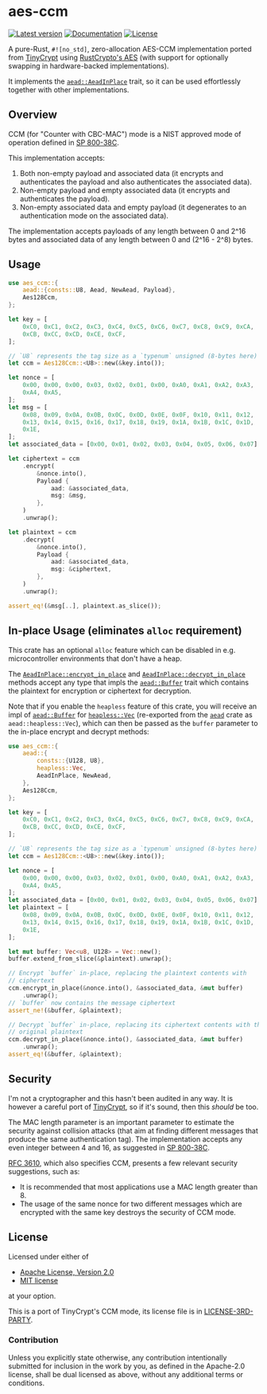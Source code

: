 # aes-ccm
[![Latest version](https://img.shields.io/crates/v/aes-ccm)](https://crates.io/crates/aes-ccm)
[![Documentation](https://docs.rs/aes-ccm/badge.svg)](https://docs.rs/aes-ccm)
[![License](https://img.shields.io/crates/l/aes-ccm)](https://github.com/martindisch/aes-ccm#license)

<!-- cargo-sync-readme start -->

A pure-Rust, `#![no_std]`, zero-allocation AES-CCM implementation ported
from [TinyCrypt] using [RustCrypto's AES] (with support for optionally
swapping in hardware-backed implementations).

It implements the [`aead::AeadInPlace`] trait, so it can be used
effortlessly together with other implementations.

## Overview
CCM (for "Counter with CBC-MAC") mode is a NIST approved mode of operation
defined in [SP 800-38C].

This implementation accepts:
1. Both non-empty payload and associated data (it encrypts and
   authenticates the payload and also authenticates the associated data).
2. Non-empty payload and empty associated data (it encrypts and
   authenticates the payload).
3. Non-empty associated data and empty payload (it degenerates to an
   authentication mode on the associated data).

The implementation accepts payloads of any length between 0 and 2^16 bytes
and associated data of any length between 0 and (2^16 - 2^8) bytes.

## Usage
```rust
use aes_ccm::{
    aead::{consts::U8, Aead, NewAead, Payload},
    Aes128Ccm,
};

let key = [
    0xC0, 0xC1, 0xC2, 0xC3, 0xC4, 0xC5, 0xC6, 0xC7, 0xC8, 0xC9, 0xCA,
    0xCB, 0xCC, 0xCD, 0xCE, 0xCF,
];

// `U8` represents the tag size as a `typenum` unsigned (8-bytes here)
let ccm = Aes128Ccm::<U8>::new(&key.into());

let nonce = [
    0x00, 0x00, 0x00, 0x03, 0x02, 0x01, 0x00, 0xA0, 0xA1, 0xA2, 0xA3,
    0xA4, 0xA5,
];
let msg = [
    0x08, 0x09, 0x0A, 0x0B, 0x0C, 0x0D, 0x0E, 0x0F, 0x10, 0x11, 0x12,
    0x13, 0x14, 0x15, 0x16, 0x17, 0x18, 0x19, 0x1A, 0x1B, 0x1C, 0x1D,
    0x1E,
];
let associated_data = [0x00, 0x01, 0x02, 0x03, 0x04, 0x05, 0x06, 0x07];

let ciphertext = ccm
    .encrypt(
        &nonce.into(),
        Payload {
            aad: &associated_data,
            msg: &msg,
        },
    )
    .unwrap();

let plaintext = ccm
    .decrypt(
        &nonce.into(),
        Payload {
            aad: &associated_data,
            msg: &ciphertext,
        },
    )
    .unwrap();

assert_eq!(&msg[..], plaintext.as_slice());
```

## In-place Usage (eliminates `alloc` requirement)
This crate has an optional `alloc` feature which can be disabled in e.g.
microcontroller environments that don't have a heap.

The [`AeadInPlace::encrypt_in_place`] and [`AeadInPlace::decrypt_in_place`]
methods accept any type that impls the [`aead::Buffer`] trait which
contains the plaintext for encryption or ciphertext for decryption.

Note that if you enable the `heapless` feature of this crate,
you will receive an impl of [`aead::Buffer`] for [`heapless::Vec`]
(re-exported from the [`aead`] crate as `aead::heapless::Vec`),
which can then be passed as the `buffer` parameter to the in-place encrypt
and decrypt methods:

```rust
use aes_ccm::{
    aead::{
        consts::{U128, U8},
        heapless::Vec,
        AeadInPlace, NewAead,
    },
    Aes128Ccm,
};

let key = [
    0xC0, 0xC1, 0xC2, 0xC3, 0xC4, 0xC5, 0xC6, 0xC7, 0xC8, 0xC9, 0xCA,
    0xCB, 0xCC, 0xCD, 0xCE, 0xCF,
];

// `U8` represents the tag size as a `typenum` unsigned (8-bytes here)
let ccm = Aes128Ccm::<U8>::new(&key.into());

let nonce = [
    0x00, 0x00, 0x00, 0x03, 0x02, 0x01, 0x00, 0xA0, 0xA1, 0xA2, 0xA3,
    0xA4, 0xA5,
];
let associated_data = [0x00, 0x01, 0x02, 0x03, 0x04, 0x05, 0x06, 0x07];
let plaintext = [
    0x08, 0x09, 0x0A, 0x0B, 0x0C, 0x0D, 0x0E, 0x0F, 0x10, 0x11, 0x12,
    0x13, 0x14, 0x15, 0x16, 0x17, 0x18, 0x19, 0x1A, 0x1B, 0x1C, 0x1D,
    0x1E,
];

let mut buffer: Vec<u8, U128> = Vec::new();
buffer.extend_from_slice(&plaintext).unwrap();

// Encrypt `buffer` in-place, replacing the plaintext contents with
// ciphertext
ccm.encrypt_in_place(&nonce.into(), &associated_data, &mut buffer)
    .unwrap();
// `buffer` now contains the message ciphertext
assert_ne!(&buffer, &plaintext);

// Decrypt `buffer` in-place, replacing its ciphertext contents with the
// original plaintext
ccm.decrypt_in_place(&nonce.into(), &associated_data, &mut buffer)
    .unwrap();
assert_eq!(&buffer, &plaintext);
```

## Security
I'm not a cryptographer and this hasn't been audited in any way.
It is however a careful port of [TinyCrypt], so if it's sound, then this
*should* be too.

The MAC length parameter is an important parameter to estimate the security
against collision attacks (that aim at finding different messages that
produce the same authentication tag).
The implementation accepts any even integer between 4 and 16, as suggested
in [SP 800-38C].

[RFC 3610], which also specifies CCM, presents a few relevant security
suggestions, such as:
* It is recommended that most applications use a MAC length greater than 8.
* The usage of the same nonce for two different messages which are
  encrypted with the same key destroys the security of CCM mode.

[TinyCrypt]: https://github.com/intel/tinycrypt
[RustCrypto's AES]: https://github.com/RustCrypto/block-ciphers
[`aead::AeadInPlace`]: https://docs.rs/aead/latest/aead/trait.AeadInPlace.html
[SP 800-38C]: https://csrc.nist.gov/publications/detail/sp/800-38c/final
[RFC 3610]: https://tools.ietf.org/html/rfc3610
[`AeadInPlace::encrypt_in_place`]: https://docs.rs/aead/latest/aead/trait.AeadInPlace.html#method.encrypt_in_place
[`AeadInPlace::decrypt_in_place`]: https://docs.rs/aead/latest/aead/trait.AeadInPlace.html#method.decrypt_in_place
[`aead::Buffer`]: https://docs.rs/aead/latest/aead/trait.Buffer.html
[`heapless::Vec`]: https://docs.rs/heapless/latest/heapless/struct.Vec.html
[`aead`]: https://docs.rs/aead/latest/aead/index.html

<!-- cargo-sync-readme end -->

## License
Licensed under either of

 * [Apache License, Version 2.0](LICENSE-APACHE)
 * [MIT license](LICENSE-MIT)

at your option.

This is a port of TinyCrypt's CCM mode, its license file is in
[LICENSE-3RD-PARTY](LICENSE-3RD-PARTY).

### Contribution

Unless you explicitly state otherwise, any contribution intentionally submitted
for inclusion in the work by you, as defined in the Apache-2.0 license, shall
be dual licensed as above, without any additional terms or conditions.
